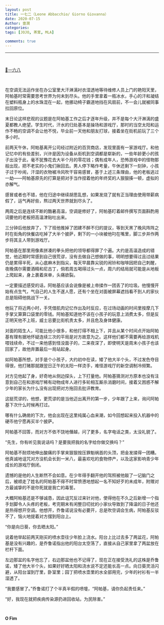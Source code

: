 ```yaml
---
layout: post
title: 一七二（Leone Abbacchio/ Giorno Giovanna）
date: 2020-07-15
Author: 壹澗
categories: 
tags: [JOJO, 茶茸, MLA]

comments: true
--- 
```


***

<br/>

[🎵一六八](https://www.youtube.com/watch?v=V-EPTMUGJLI "一六八")

<br/>

在空调无法运作坐在办公室里大汗淋漓衬衣湿透地等待维修人员上门的艳阳天里，阿帕基时常需要思考世界为何未到尽头。他的手里拿着一瓶冰水，手心的汗和凝结在塑料瓶身上的水珠混在一起，他挪动椅子霸道地挡在风扇前，不一会儿就被同事拉回原位。

末日论这样悲观的议题是在阿帕基工作之后才逐年升级，并不是每个大汗淋漓的盛夏都教人绝望。学生时代，汗水的归处基本是操场和游戏厅，那时的当空太阳和运作不畅的空调不会让他不悦，毕业前一天他和朋友打球，接着坐在街机前玩了三个多小时。

前两天午休，阿帕基离开公司经过附近的百货商店，发现里面有一家游戏厅。和他记忆中的有些差别，兴许是因为设备从街机到空调都是崭新的，一些年龄更小的孩子出没于此，毫不犹豫花去大半个月的零花钱；偶有成年人，恐怖游戏中的怪物那般出现，把不老实的小鬼们揪回去。男人停下略作考量，午休还剩下一刻钟，小孩子过于吵闹，汗湿的衣物被冷风吹干容易感冒，基于上述三条理由，他的老板逃过一劫——阿帕基原先的打算是把对手当作捏着他的年终奖的人狠狠揍一顿，虚拟的亦解气。

感冒或者也不错，他在归途中继续胡思乱想，如果发烧了就有正当理由使用带薪病假了，运气再好些，熬过两天世界就到尽头了。

两周之后是连续不断的酷暑高温，空调是修好了，阿帕基盯着邮件撰写页面斟酌用词要他的老板把高温津贴吐出来。

三分钟后他放弃了，下了班他推掉了团建不醉不归的提议，等到天黑了晚风阵阵之时在街角的快餐店吃掉了大半个披萨，剩下的一小块被他叼在嘴里，脚三步并作两步将其主人带到游戏厅。

阿帕基在那里用像素拼凑的拳头把他的领导都得罪了个遍。大约是高温造成的错觉，他近期时常感到自己很荒谬，没有去做自己想做的事，明明想要得过且过结果仍是累得半死，从心底麻木到指尖，每天早晨靠尖锐的闹铃和咖啡因把自己刺醒，夜晚偶尔需要酒精和尼古丁，倘若周五喝得过头一点，周六的结局就可能是从地板上爬起来，身上裹着床单，头痛欲裂。

一定要描述感受的话，阿帕基应该会说像是被上帝揉作一团丢了的垃圾。他慢慢开始有点生气，气自己的人生不遂人愿，还有个坐在对面被屏幕遮挡看不到人的家伙总是阻碍他挑战下一关。

他玩了将近两小时，手凭借肌肉记忆作出及时反应，在过场动画的时间里按摩几下手掌又算算口袋里的零钱。阿帕基知道他不该在小孩子的玩意上消费太多，但是反正明天他不上班，威士忌要比街机贵太多，并且危及身体健康。

对面的陌生人，可能比他小很多，和他打得不相上下，并且从某个时间点开始阿帕基有理有据地怀疑连续三次的平局是对方故意为之。这样他们都不需要再给游戏机喂钱续命，不过一来他感到怪没面子的，二来夜深了，即使明天是周末小孩子也该回家了，故他弃置最后一局站起身。

如阿帕基所想，对手是个小孩子，大约初中在读，矮了他大半个头，不过发色夺目得很，他打赌那就跟翌日正午的太阳一样烫手，难怪游戏厅的新空调制冷频繁。

对方见他起了身，好奇地从侧边探头，上下打量他。阿帕基猜测对方原本也没有注意到自己在和游戏厅稀有动物成年人进行多轮相互厮杀消磨时间，接着又困惑不解少年的家长为什么没有出现把对方拖回去批评教育。

这挺荒谬的，他想，更荒谬的是当他迈出离开的第一步，少年跟了上来，询问阿帕基下次什么时候再打过。

哪有什么确凿的下次，他会出现在这里纯属心血来潮，如今回想起来投入机器中的硬币他宁愿再买半个披萨。

阿帕基不回答，而对方不依不饶地僭越，问了更多，名字电话之类，太没礼貌了。

“先生，你有听见我说话吗？是要我把我的名字给你做交换吗？”

阿帕基不耐烦地伸出酸痛的手掌来狠狠按压罪魁祸首的头顶，把金发揉得一团糟。他真诚地诅咒对方没机会长到一米八，最喜欢吃的食物停产，以及这家影响青少年成长的游戏厅倒闭。

遗憾的是他的人生断然不会如意。在少年得手翻开他的驾照被他敲了一记脑门之后，被顺走了姓名的阿帕基不得不时常愤懑地想起一名不知好歹的未成年，附赠对方最诚挚的不是你死就是我亡的毒誓。

大概阿帕基还是不够诚恳，因此诅咒反过来针对他，使得他在不久之后新增一个指手划脚令人头疼的老板，考完期末有闲整日叨扰的小家伙导致到了降温的日子他还是热得想开空调。他想开，乔鲁诺说没有必要开，总是吹空调会生病，阿帕基反驳不了，恼火地提着对方摆到阳台上。

“你是向日葵，你去晒太阳。”

说着他举起前两天刚买的喷水壶往少年脸上浇水。阳台上比过去多了两盆花，阿帕基是没有兴趣的，是乔鲁诺指出他的阳台太空荡了，直接从自己家里拿了两盆放在栏杆下面。

左边那盆的名字他忘了，右边那盆他也不记得了，现在正在接受洗礼的这株是乔鲁诺，矮了他大半个头，如果好好晒太阳和浇水说不定还能长高一点。向日葵灵活闪避，从阳台溜到厅里，卧室里；园丁把喷水壶里的水全部用完，少年的衬衫有一半湿透了。

“我要感冒了。”乔鲁诺打了个半真半假的喷嚏，“阿帕基，请你负起责任来。”

“好，我现在就把疾病传染源扔进回收站，为民除害。”

<br/>

**O Fim**
